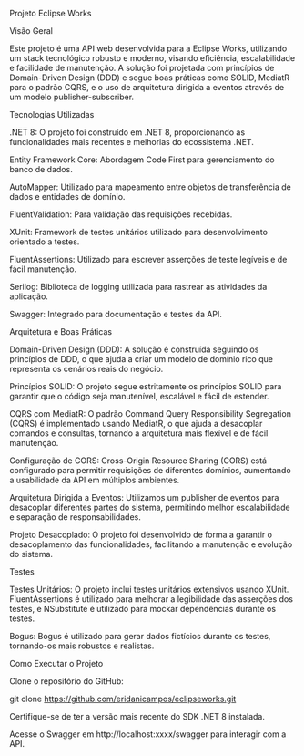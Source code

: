 Projeto Eclipse Works

Visão Geral

Este projeto é uma API web desenvolvida para a Eclipse Works, utilizando um stack tecnológico robusto e moderno, visando eficiência, escalabilidade e facilidade de manutenção. A solução foi projetada com princípios de Domain-Driven Design (DDD) e segue boas práticas como SOLID, MediatR para o padrão CQRS, e o uso de arquitetura dirigida a eventos através de um modelo publisher-subscriber.

Tecnologias Utilizadas

.NET 8: O projeto foi construído em .NET 8, proporcionando as funcionalidades mais recentes e melhorias do ecossistema .NET.

Entity Framework Core: Abordagem Code First para gerenciamento do banco de dados.

AutoMapper: Utilizado para mapeamento entre objetos de transferência de dados e entidades de domínio.

FluentValidation: Para validação das requisições recebidas.

XUnit: Framework de testes unitários utilizado para desenvolvimento orientado a testes.

FluentAssertions: Utilizado para escrever asserções de teste legíveis e de fácil manutenção.

Serilog: Biblioteca de logging utilizada para rastrear as atividades da aplicação.

Swagger: Integrado para documentação e testes da API.

Arquitetura e Boas Práticas

Domain-Driven Design (DDD): A solução é construída seguindo os princípios de DDD, o que ajuda a criar um modelo de domínio rico que representa os cenários reais do negócio.

Princípios SOLID: O projeto segue estritamente os princípios SOLID para garantir que o código seja manutenível, escalável e fácil de estender.

CQRS com MediatR: O padrão Command Query Responsibility Segregation (CQRS) é implementado usando MediatR, o que ajuda a desacoplar comandos e consultas, tornando a arquitetura mais flexível e de fácil manutenção.

Configuração de CORS: Cross-Origin Resource Sharing (CORS) está configurado para permitir requisições de diferentes domínios, aumentando a usabilidade da API em múltiplos ambientes.

Arquitetura Dirigida a Eventos: Utilizamos um publisher de eventos para desacoplar diferentes partes do sistema, permitindo melhor escalabilidade e separação de responsabilidades.

Projeto Desacoplado: O projeto foi desenvolvido de forma a garantir o desacoplamento das funcionalidades, facilitando a manutenção e evolução do sistema.

Testes

Testes Unitários: O projeto inclui testes unitários extensivos usando XUnit. FluentAssertions é utilizado para melhorar a legibilidade das asserções dos testes, e NSubstitute é utilizado para mockar dependências durante os testes.

Bogus: Bogus é utilizado para gerar dados fictícios durante os testes, tornando-os mais robustos e realistas.

Como Executar o Projeto

Clone o repositório do GitHub:

git clone https://github.com/eridanicampos/eclipseworks.git

Certifique-se de ter a versão mais recente do SDK .NET 8 instalada.

Acesse o Swagger em http://localhost:xxxx/swagger para interagir com a API.
